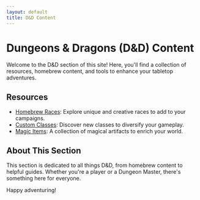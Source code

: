 ```yaml
---
layout: default
title: D&D Content
---
```


# Dungeons & Dragons (D&D) Content

Welcome to the D&D section of this site! Here, you'll find a collection of resources, homebrew content, and tools to enhance your tabletop adventures.

## Resources

- [Homebrew Races](./homebrew/races): Explore unique and creative races to add to your campaigns.
- [Custom Classes](./homebrew/classes): Discover new classes to diversify your gameplay.
- [Magic Items](./homebrew/items): A collection of magical artifacts to enrich your world.

## About This Section

This section is dedicated to all things D&D, from homebrew content to helpful guides. Whether you're a player or a Dungeon Master, there's something here for everyone.

Happy adventuring!